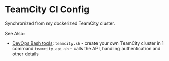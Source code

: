 TeamCity CI Config
==================

Synchronized from my dockerized TeamCity cluster.

See Also:

- [DevOps Bash tools](https://github.com/HariSekhon/DevOps-Bash-tools):
  `teamcity.sh` - create your own TeamCity cluster in 1 command
  `teamcity_api.sh` - calls the API, handling authentication and other details
